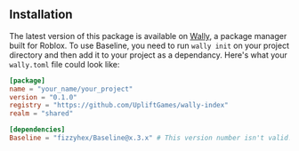 ## Installation

The latest version of this package is available on [Wally](https://wally.run/package/fizzyhex/baseline), a package manager built for Roblox. To use Baseline, you need to run `wally init` on your project directory and then add it to your project as a dependancy. Here's what your `wally.toml` file could look like:

```toml title="wally.toml"
[package]
name = "your_name/your_project"
version = "0.1.0"
registry = "https://github.com/UpliftGames/wally-index"
realm = "shared"

[dependencies]
Baseline = "fizzyhex/Baseline@x.3.x" # This version number isn't valid! Go copy the latest version from Wally.
```